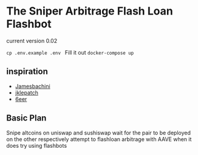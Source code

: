 # The Sniper Arbitrage Flash Loan Flashbot

current version 0.02

```cp .env.example .env ```
Fill it out
```docker-compose up```

## inspiration

- [Jamesbachini](https://github.com/jamesbachini/Uniswap-V3-Experiments/blob/main/uniswap-v3-trader.js)
- [jklepatch](https://github.com/jklepatch/eattheblocks/blob/master/screencast/322-uniswap-trading-bot/bot.js)
- [6eer](https://github.com/6eer/uniswap-sushiswap-arbitrage-bot)

## Basic Plan
Snipe altcoins on uniswap and sushiswap
wait for the pair to be deployed on the other respectively
attempt to flashloan arbitrage with AAVE when it does
try using flashbots

